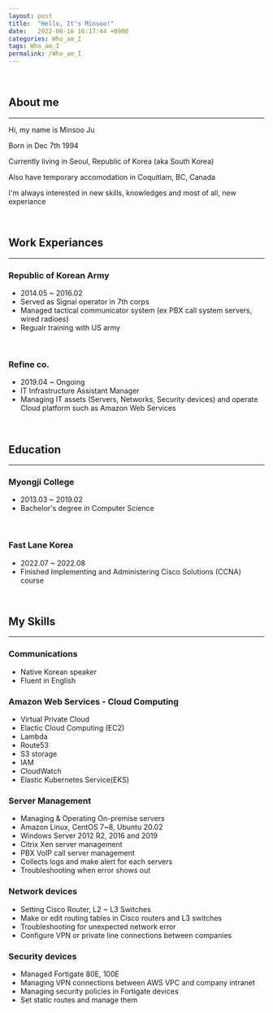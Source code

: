 ```yaml
---
layout: post
title:  "Hello, It's Minsoo!"
date:   2022-08-16 16:17:44 +0900
categories: Who_am_I
tags: Who_am_I
permalink: /Who_am_I
---
```

<Br>

## **About me**
--- 
Hi, my name is Minsoo Ju

Born in Dec 7th 1994

Currently living in Seoul, Republic of Korea (aka South Korea)

Also have temporary accomodation in Coquitlam, BC, Canada

I'm always interested in new skills, knowledges and most of all, new experiance

<br>

## **Work Experiances**

---

### **Republic of Korean Army**

- 2014.05 ~ 2016.02
- Served as Signal operator in 7th corps
- Managed tactical communicator system (ex PBX call system servers, wired radioes)
- Regualr training with US army 
  
<br>

### **Refine co.**

- 2019.04 ~ Ongoing
- IT Infrastructure Assistant Manager
- Managing IT assets (Servers, Networks, Security devices) and operate
 Cloud platform such as Amazon Web Services

<br>

## **Education**

---
### **Myongji College** 
- 2013.03 ~ 2019.02
- Bachelor's degree in Computer Science

<br>

### **Fast Lane Korea**
- 2022.07 ~ 2022.08
- Finished Implementing and Administering Cisco Solutions (CCNA) course 

<br>

## **My Skills**
---

### **Communications** ###

- Native Korean speaker
- Fluent in English 

### **Amazon Web Services - Cloud Computing**

- Virtual Private Cloud
- Elactic Cloud Computing (EC2)
- Lambda
- Route53
- S3 storage
- IAM
- CloudWatch
- Elastic Kubernetes Service(EKS)

### **Server Management**

- Managing & Operating On-premise servers
- Amazon Linux, CentOS 7~8, Ubuntu 20.02
- Windows Server 2012 R2, 2016 and 2019
- Citrix Xen server management
- PBX VoIP call server management
- Collects logs and make alert for each servers
- Troubleshooting when error shows out

### **Network devices**

- Setting Cisco Router, L2 ~ L3 Switches
- Make or edit routing tables in Cisco routers and L3 switches
- Troubleshooting for unexpected network error 
- Configure VPN or private line connections between companies

### **Security devices**

- Managed Fortigate 80E, 100E
- Managing VPN connections between AWS VPC and company intranet
- Managing security policies in Fortigate devices
- Set static routes and manage them
